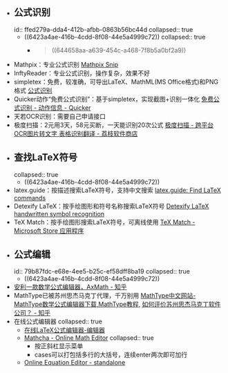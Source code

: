 - ## 公式识别
  id:: ffed279a-dda4-412b-afbb-0863b56bc44d
  collapsed:: true
	- ((6423a4ae-416b-4cdd-8f08-44e5a4999c72))
	  collapsed:: true
		- >((644658aa-a639-454c-a468-7f8b5a0bf2a9))
- Mathpix：专业公式识别 [Mathpix Snip](https://mathpix.com/)
- InftyReader：专业公式识别，操作复杂，效果不好
- simpletex：免费，较准确，可导出LaTeX、MathML(MS Office格式)和PNG格式 [公式识别](https://simpletex.cn/ai/latex_ocr)
- Quicker动作“免费公式识别”：基于simpletex，实现截图+识别一体化 [免费公式识别 - 动作信息 - Quicker](https://getquicker.net/Sharedaction?code=2605ff05-b84f-4da6-107c-08db6a78bc4a)
- 天若OCR识别：需要自己申请接口
- 极度扫描：2元用3天，58元买断，一天能识别20次公式 [极度扫描 - 跨平台OCR图片转文字 表格识别翻译 - 荔枝软件商店](https://store.lizhi.io/site/products/id/315)
- ## 查找LaTeX符号
  collapsed:: true
	- ((6423a4ae-416b-4cdd-8f08-44e5a4999c72))
- latex.guide：按描述搜索LaTeX符号，支持中文搜索 [latex.guide: Find LaTeX commands](https://latex.guide/)
- Detexify LaTeX：按手绘图形和符号名称搜索LaTeX符号 [Detexify LaTeX handwritten symbol recognition](http://detexify.kirelabs.org/classify.html)
- TeX Match：按手绘图形搜索LaTeX符号，可离线使用 [TeX Match - Microsoft Store 应用程序](https://apps.microsoft.com/store/detail/tex-match/9NMKBC3RSKS6?hl=zh-cn&gl=cn)
- ## 公式编辑
  id:: 79b87fdc-e68e-4ee5-b25c-ef58dff8ba19
  collapsed:: true
	- ((6423a4ae-416b-4cdd-8f08-44e5a4999c72))
- [安利一款数学公式编辑器，AxMath - 知乎](https://zhuanlan.zhihu.com/p/25044063)
- MathType已被苏州思杰马克丁代理，千万别用 [MathType中文网站-MathType数学公式编辑器下载,MathType教程](https://www.mathtype.cn/), [如何评价苏州思杰马克丁软件公司？ - 知乎](https://www.zhihu.com/question/46746200/answer/961889825?utm_id=0)
- 在线公式编辑器
  collapsed:: true
	- [在线LaTeX公式编辑器-编辑器](https://www.latexlive.com/home##)
	- [Mathcha - Online Math Editor](https://www.mathcha.io/)
	  collapsed:: true
		- 按正斜杠显示菜单
		- cases可以打包括多行的大括号，连续enter两次即可加行
	- [Online Equation Editor - standalone](https://www.codecogs.com/latex/eqneditor.php?lang=zh-cn&utm_source=wechat_session&utm_medium=social&utm_oi=903663640190803968)
